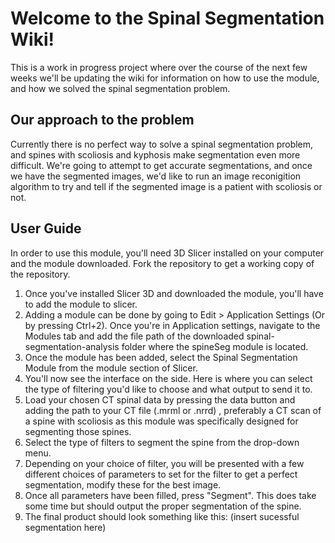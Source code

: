 # Welcome to the Spinal Segmentation Wiki!

This is a work in progress project where over the course of the next few weeks we'll be updating the wiki for information on how to use the module, and how we solved the spinal segmentation problem.

## Our approach to the problem

Currently there is no perfect way to solve a spinal segmentation problem, and spines with scoliosis and kyphosis make segmentation even more difficult. We're going to attempt to get accurate segmentations, and once we have the segmented images, we'd like to run an image reconigition algorithm to try and tell if the segmented image is a patient with scoliosis or not.

## User Guide

In order to use this module, you'll need 3D Slicer installed on your computer and the module downloaded. Fork the repository to get a working copy of the repository.

1. Once you've installed Slicer 3D and downloaded the module, you'll have to add the module to slicer.
2. Adding a module can be done by going to Edit > Application Settings (Or by pressing Ctrl+2). Once you're in Application settings, navigate to the Modules tab and add the file path of the downloaded spinal-segmentation-analysis folder where the spineSeg module is located.
3. Once the module has been added, select the Spinal Segmentation Module from the module section of Slicer.
4. You'll now see the interface on the side. Here is where you can select the type of filtering you'd like to choose and what output to send it to. 
5. Load your chosen CT spinal data by pressing the data button and adding the path to your CT file (.mrml or .nrrd) , preferably a CT scan of a spine with scoliosis as this module was specifically designed for segmenting those spines.
6. Select the type of filters to segment the spine from the drop-down menu.
7. Depending on your choice of filter, you will be presented with a few different choices of parameters to set for the filter to get a perfect segmentation, modify these for the best image.
8. Once all parameters have been filled, press "Segment". This does take some time but should output the proper segmentation of the spine.
9. The final product should look something like this: (insert sucessful segmentation here)

